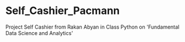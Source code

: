 # Self_Cashier_Pacmann
Project Self Cashier from Rakan Abyan in Class Python on 'Fundamental Data Science and Analytics' 
